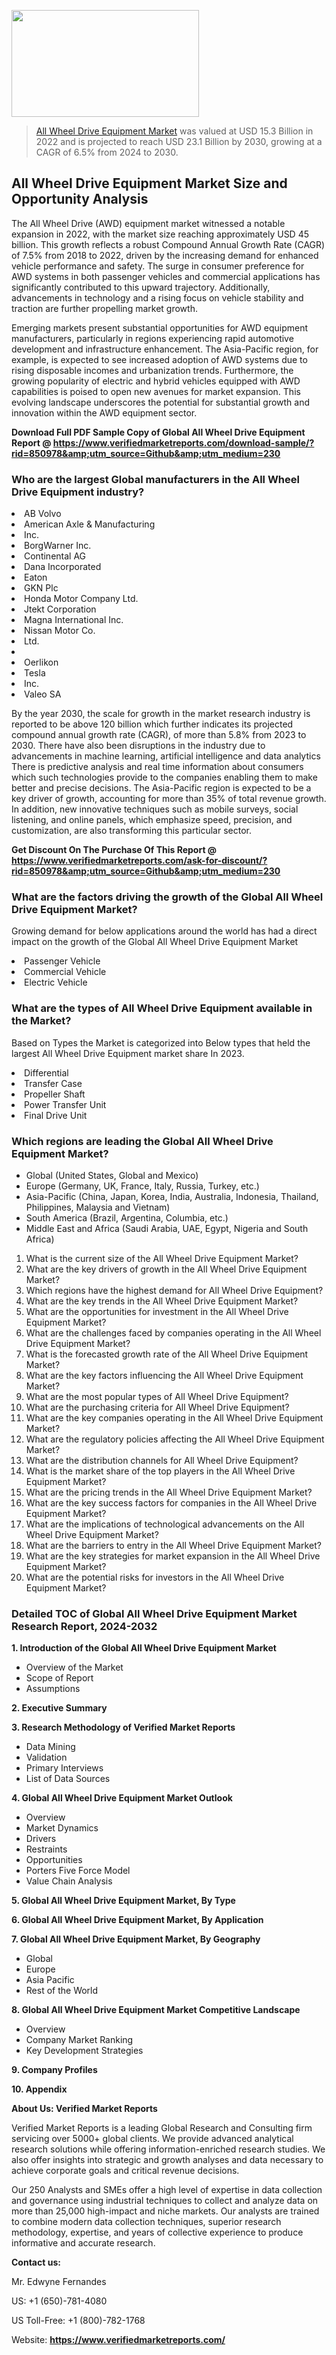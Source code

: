 <img src="https://ffe5etoiles.com/wp-content/uploads/2024/12/MST1-300x171.png" alt="" width="300" height="171" class="alignnone size-medium wp-image-20088" /><blockquote><p><p><a href="https://www.verifiedmarketreports.com/download-sample/?rid=850978&utm_source=Github&utm_medium=230" target="_blank">All Wheel Drive Equipment Market</a> was valued at USD 15.3 Billion in 2022 and is projected to reach USD 23.1 Billion by 2030, growing at a CAGR of 6.5% from 2024 to 2030.</p></blockquote><p><h2>All Wheel Drive Equipment Market Size and Opportunity Analysis</h2> <p>The All Wheel Drive (AWD) equipment market witnessed a notable expansion in 2022, with the market size reaching approximately USD 45 billion. This growth reflects a robust Compound Annual Growth Rate (CAGR) of 7.5% from 2018 to 2022, driven by the increasing demand for enhanced vehicle performance and safety. The surge in consumer preference for AWD systems in both passenger vehicles and commercial applications has significantly contributed to this upward trajectory. Additionally, advancements in technology and a rising focus on vehicle stability and traction are further propelling market growth.</p> <p>Emerging markets present substantial opportunities for AWD equipment manufacturers, particularly in regions experiencing rapid automotive development and infrastructure enhancement. The Asia-Pacific region, for example, is expected to see increased adoption of AWD systems due to rising disposable incomes and urbanization trends. Furthermore, the growing popularity of electric and hybrid vehicles equipped with AWD capabilities is poised to open new avenues for market expansion. This evolving landscape underscores the potential for substantial growth and innovation within the AWD equipment sector.</p> </p><p class=""><strong>Download Full PDF Sample Copy of Global All Wheel Drive Equipment Report @ <a href="https://www.verifiedmarketreports.com/download-sample/?rid=850978&amp;utm_source=Github&amp;utm_medium=230" target="_blank">https://www.verifiedmarketreports.com/download-sample/?rid=850978&amp;utm_source=Github&amp;utm_medium=230</a></strong></p><h3 id="" class="">Who are the largest Global manufacturers in the All Wheel Drive Equipment industry?</h3><p><li>AB Volvo</li><li> American Axle & Manufacturing</li><li> Inc.</li><li> BorgWarner Inc.</li><li> Continental AG</li><li> Dana Incorporated</li><li> Eaton</li><li> GKN Plc</li><li> Honda Motor Company Ltd.</li><li> Jtekt Corporation</li><li> Magna International Inc.</li><li> Nissan Motor Co.</li><li> Ltd.</li><li></li><li> Oerlikon</li><li> Tesla</li><li> Inc.</li><li> Valeo SA</li></p><div class=""><div class="" dir="" data-message-author-role="" data-message-id="" data-message-model-slug=""><div class=""><div class=""><div class=""><div class="" dir="" data-message-author-role="" data-message-id="" data-message-model-slug=""><div class=""><div class=""><p>By the year 2030, the scale for growth in the market research industry is reported to be above 120 billion which further indicates its projected compound annual growth rate (CAGR), of more than 5.8% from 2023 to 2030. There have also been disruptions in the industry due to advancements in machine learning, artificial intelligence and data analytics There is predictive analysis and real time information about consumers which such technologies provide to the companies enabling them to make better and precise decisions. The Asia-Pacific region is expected to be a key driver of growth, accounting for more than 35% of total revenue growth. In addition, new innovative techniques such as mobile surveys, social listening, and online panels, which emphasize speed, precision, and customization, are also transforming this particular sector.</p><p><strong>Get Discount On The Purchase Of This Report @&nbsp; <a href="https://www.verifiedmarketreports.com/ask-for-discount/?rid=850978&amp;utm_source=Github&amp;utm_medium=230" target="_blank">https://www.verifiedmarketreports.com/ask-for-discount/?rid=850978&amp;utm_source=Github&amp;utm_medium=230</a></strong></p></div></div></div></div></div></div></div></div><h3 id="" class="">What are the factors driving the growth of the Global All Wheel Drive Equipment Market?</h3><p id="" class="">Growing demand for below applications around the world has had a direct impact on the growth of the Global All Wheel Drive Equipment Market</p><p id="" class=""><li>Passenger Vehicle</li><li> Commercial Vehicle</li><li> Electric Vehicle</li></p><h3 id="" class="">What are the types of All Wheel Drive Equipment available in the Market?</h3><p id="" class="">Based on Types the Market is categorized into Below types that held the largest All Wheel Drive Equipment market share In 2023.</p><p id="" class=""><li>Differential</li><li> Transfer Case</li><li> Propeller Shaft</li><li> Power Transfer Unit</li><li> Final Drive Unit</li></p><h3 id="" class="">Which regions are leading the Global All Wheel Drive Equipment Market?</h3><ul><li>Global (United States, Global and Mexico)</li><li>Europe (Germany, UK, France, Italy, Russia, Turkey, etc.)</li><li>Asia-Pacific (China, Japan, Korea, India, Australia, Indonesia, Thailand, Philippines, Malaysia and Vietnam)</li><li>South America (Brazil, Argentina, Columbia, etc.)</li><li>Middle East and Africa (Saudi Arabia, UAE, Egypt, Nigeria and South Africa)</li></ul><p><ol>  <li>What is the current size of the All Wheel Drive Equipment Market?</li>  <li>What are the key drivers of growth in the All Wheel Drive Equipment Market?</li>  <li>Which regions have the highest demand for All Wheel Drive Equipment?</li>  <li>What are the key trends in the All Wheel Drive Equipment Market?</li>  <li>What are the opportunities for investment in the All Wheel Drive Equipment Market?</li>  <li>What are the challenges faced by companies operating in the All Wheel Drive Equipment Market?</li>  <li>What is the forecasted growth rate of the All Wheel Drive Equipment Market?</li>  <li>What are the key factors influencing the All Wheel Drive Equipment Market?</li>  <li>What are the most popular types of All Wheel Drive Equipment?</li>  <li>What are the purchasing criteria for All Wheel Drive Equipment?</li>  <li>What are the key companies operating in the All Wheel Drive Equipment Market?</li>  <li>What are the regulatory policies affecting the All Wheel Drive Equipment Market?</li>  <li>What are the distribution channels for All Wheel Drive Equipment?</li>  <li>What is the market share of the top players in the All Wheel Drive Equipment Market?</li>  <li>What are the pricing trends in the All Wheel Drive Equipment Market?</li>  <li>What are the key success factors for companies in the All Wheel Drive Equipment Market?</li>  <li>What are the implications of technological advancements on the All Wheel Drive Equipment Market?</li>  <li>What are the barriers to entry in the All Wheel Drive Equipment Market?</li>  <li>What are the key strategies for market expansion in the All Wheel Drive Equipment Market?</li>  <li>What are the potential risks for investors in the All Wheel Drive Equipment Market?</li></ol></p><h3 id="" class="">Detailed TOC of Global All Wheel Drive Equipment Market Research Report, 2024-2032</h3><p id="" class=""><strong>1. Introduction of the Global All Wheel Drive Equipment Market</strong></p><ul><li>Overview of the Market</li><li>Scope of Report</li><li>Assumptions</li></ul><p id="" class=""><strong>2. Executive Summary</strong></p><p id="" class=""><strong>3. Research Methodology of&nbsp;Verified Market Reports</strong></p><ul><li>Data Mining</li><li>Validation</li><li>Primary Interviews</li><li>List of Data Sources</li></ul><p id="" class=""><strong>4. Global All Wheel Drive Equipment Market Outlook</strong></p><ul><li>Overview</li><li>Market Dynamics</li><li>Drivers</li><li>Restraints</li><li>Opportunities</li><li>Porters Five Force Model</li><li>Value Chain Analysis</li></ul><p id="" class=""><strong>5. Global All Wheel Drive Equipment Market, By&nbsp;Type</strong></p><p id="" class=""><strong>6. Global All Wheel Drive Equipment Market, By Application</strong></p><p id="" class=""><strong>7. Global All Wheel Drive Equipment Market, By Geography</strong></p><ul><li>Global</li><li>Europe</li><li>Asia Pacific</li><li>Rest of the World</li></ul><p id="" class=""><strong>8. Global All Wheel Drive Equipment Market Competitive Landscape</strong></p><ul><li>Overview</li><li>Company Market Ranking</li><li>Key Development Strategies</li></ul><p id="" class=""><strong>9. Company Profiles</strong></p><p id="" class=""><strong>10. Appendix</strong></p><p id="" class=""><strong>About Us: Verified Market Reports</strong></p><p id="" class="">Verified Market Reports is a leading Global Research and Consulting firm servicing over 5000+ global clients. We provide advanced analytical research solutions while offering information-enriched research studies. We also offer insights into strategic and growth analyses and data necessary to achieve corporate goals and critical revenue decisions.</p><p id="" class="">Our 250 Analysts and SMEs offer a high level of expertise in data collection and governance using industrial techniques to collect and analyze data on more than 25,000 high-impact and niche markets. Our analysts are trained to combine modern data collection techniques, superior research methodology, expertise, and years of collective experience to produce informative and accurate research.</p><p id="" class=""><strong>Contact us:</strong></p><p id="" class="">Mr. Edwyne Fernandes</p><p id="" class="">US: +1 (650)-781-4080</p><p id="" class="">US Toll-Free: +1 (800)-782-1768</p><p id="" class="">Website: <a target="" data-test-app-aware-link=""><strong>https://www.verifiedmarketreports.com/</strong></a></p>
